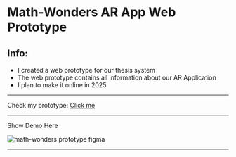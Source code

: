 # Math-Wonders AR App Web Prototype
## Info:
- I created a web prototype for our thesis system
- The web prototype contains all information about our AR Application
- I plan to make it online in 2025
---
Check my prototype:
[Click me](https://www.figma.com/proto/TQoDYDzOqvdlTnNPN7CYYU/Math-Wonders-AR?page-id=0%3A1&node-id=1-3&node-type=canvas&viewport=263%2C465%2C0.09&t=3oMpTfqmFN20uPAK-1&scaling=min-zoom&content-scaling=fixed&starting-point-node-id=1%3A3)

---
Show Demo Here

![math-wonders prototype figma](https://github.com/user-attachments/assets/db762b29-a025-4a8d-a52d-9e9ffc57dc5f)

---
